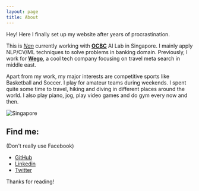 ```yaml
---
layout: page
title: About
---
```


<p class="message">
  Hey! Here I finally set up my website after years of procrastination. 
</p>

This is [_Nan_](https://twitter.com/xia0nan/) currently working with [**OCBC**](https://en.wikipedia.org/wiki/OCBC_Bank) AI Lab in Singapore. I mainly apply NLP/CV/ML techniques to solve problems in banking domain. Previously, I work for [**Wego**](https://www.wego.com), a cool tech company focusing on travel meta search in middle east.

Apart from my work, my major interests are competitive sports like Basketball and Soccer. I play for amateur teams during weekends. I spent quite some time to travel, hiking and diving in different places around the world. I also play piano, jog, play video games and do gym every now and then.


![Singapore](https://www.qantas.com/content/travelinsider/en/travel-tips/here-s-what-not-to-do-in-singapore/_jcr_content/parsysTop/hero.img.full.medium.jpg/1533780700103.jpg)

## Find me: 
(Don't really use Facebook)

* [GitHub](https://github.com/xia0nan/)
* [Linkedin](https://www.linkedin.com/in/xiao-nan/)
* [Twitter](https://twitter.com/xia0nan/)

Thanks for reading!
